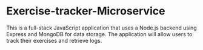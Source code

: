 # Exercise-tracker-Microservice
This is a full-stack JavaScript application that uses a Node.js backend using Express and MongoDB for data storage. The application will allow users to track their exercises and retrieve logs.
